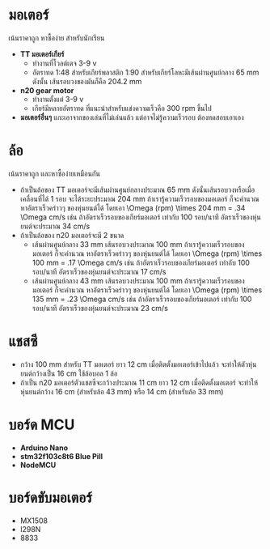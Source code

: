 # มอเตอร์
เน้นราคาถูก หาซื้อง่าย สำหรับนักเรียน
- **TT มอเตอร์เกียร์**
  - ทำงานที่โวลต์เตจ 3-9 v 
  - อัตราทด 1:48 สำหรับเกียร์พลาสติก 1:90 สำหรับเกียร์โลหะมีเส้นผ่านศูนย์กลาง 65 mm ดังนั้น เส้นรอบวงของมันก็คือ 204.2 mm
- **n20 gear motor**
   - ทำงานตั้งแต่ 3-9 v
   - เกียร์มีหลายอัตราทด ที่แนะนำสำหรับแข่งความเร็วคือ 300 rpm ขึ้นไป
- **มอเตอร์อื่นๆ** แกะเอาจากของเล่นที่ไม่เล่นแล้ว แต่อาจไม่รู้ความเร็วรอบ ต้องทดสอบเอาเอง

# ล้อ
เน้นราคาถูก และหาซื้อง่ายเหมือนกัน 
- ถ้าเป็นล้อของ TT มอเตอร์จะมีเส้นผ่านศูนย์กลางประมาณ 65 mm ดังนั้นเส้นรอบวงหรือเมื่อเคลื่อนที่ได้ 1 รอบ จะได้ระยะประมาณ 204 mm ถ้าเรารู้ความเร็วรอบของมอเตอร์ ก็จะคำนวณ หาอัตราเร็วคร่าวๆ ของหุ่นยนต์ได้ โดยเอา \Omega (rpm) \times 204 mm = .34 \Omega cm/s เช่น ถ้าอัตราเร็วรอบของเกียร์มอเตอร์ เท่ากับ 100 รอบ/นาที อัตราเร็วของหุ่นยนต์จะประมาณ 34 cm/s
- ถ้าเป็นล้อของ n20 มอเตอร์จะมี 2 ขนาด
  - เส้นผ่านศูนย์กลาง 33 mm เส้นรอบวงประมาณ 100 mm  ถ้าเรารู้ความเร็วรอบของมอเตอร์ ก็จะคำนวณ หาอัตราเร็วคร่าวๆ ของหุ่นยนต์ได้ โดยเอา \Omega (rpm) \times 100 mm = .17 \Omega cm/s เช่น ถ้าอัตราเร็วรอบของเกียร์มอเตอร์ เท่ากับ 100 รอบ/นาที อัตราเร็วของหุ่นยนต์จะประมาณ 17 cm/s
  - เส้นผ่านศูนย์กลาง 43 mm เส้นรอบวงประมาณ 100 mm  ถ้าเรารู้ความเร็วรอบของมอเตอร์ ก็จะคำนวณ หาอัตราเร็วคร่าวๆ ของหุ่นยนต์ได้ โดยเอา \Omega (rpm) \times 135 mm = .23 \Omega cm/s เช่น ถ้าอัตราเร็วรอบของเกียร์มอเตอร์ เท่ากับ 100 รอบ/นาที อัตราเร็วของหุ่นยนต์จะประมาณ 23 cm/s

# แชสซี
- กว้าง 100 mm สำหรับ TT มอเตอร์ ยาว 12 cm เมื่อติตตั้งมอเตอร์เข้าไปแล้ว จะทำให้ตัวหุ่นยนต์กว้างเป็น 16 cm ใช้ล้อบอล 1 ล้อ
- ถ้าเป็น n20 มอเตอร์ตัวแชสซีจะกว้างประมาณ 11 cm ยาว 12 cm เมื่อติดตั้งมอเตอร์ จะทำให้หุ่นยนต์กว้าง 16 cm (สำหรับล้อ 43 mm) หรือ 14 cm (สำหรับล้อ 33 mm)

# บอร์ด MCU
- **Arduino Nano**
- **stm32f103c8t6 Blue Pill**
- **NodeMCU**

# บอร์ดขับมอเตอร์
- MX1508
- l298N
- 8833
  
